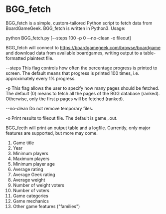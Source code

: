 # BGG_fetch
BGG_fetch is a simple, custom-tailored Python script to fetch data from BoardGameGeek.
BGG_fetch is written in Python3. Usage:

python BGG_fetch.py [--steps 100 -p 0 --no-clean -o fileout]

BGG_fetch will connect to https://boardgamegeek.com/browse/boardgame and download data from available boardgames, writing output to a table-formatted plaintext file.

--steps      This flag controls how often the percentage progress is printed to screen. The default means that progress is printed 100 times, i.e. approximately every 1% progress.

-p           This flag allows the user to specify how many pages should be fetched. The default (0) means to fetch all the pages of the BGG database (ranked). Otherwise,
             only the first p pages will be fetched (ranked).

--no-clean   Do not remove temporary files.

-o           Print results to fileout file. The default is game_<date>.out.

BGG_fecth will print an output table and a logfile. Currently, only major features are supported, but more may come.

1. Game title
2. Year
3. Minimum players
4. Maximum players
5. Minimum player age
6. Average rating
7. Average Geek rating
8. Average weight
9. Number of weight voters
10. Number of voters
11. Game categories
12. Game mechanics
13. Other game features ("families")
